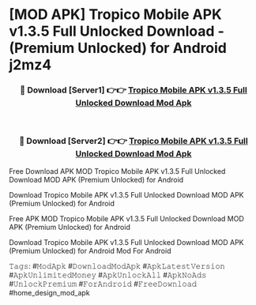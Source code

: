 # [MOD APK] Tropico Mobile APK v1.3.5 Full Unlocked Download - (Premium Unlocked) for Android j2mz4



<div align="center">
<h3>🔴 Download [Server1] 👉👉 <a href="https://momento.my/?title=Tropico_Mobile_APK_v1.3.5_Full_Unlocked_Download">Tropico Mobile APK v1.3.5 Full Unlocked Download Mod Apk</a></h3><br>

<h3>🔴 Download [Server2] 👉👉 <a href="https://momento.my/?title=Tropico_Mobile_APK_v1.3.5_Full_Unlocked_Download">Tropico Mobile APK v1.3.5 Full Unlocked Download Mod Apk</a></h3>
</div>



Free Download APK MOD Tropico Mobile APK v1.3.5 Full Unlocked Download MOD APK (Premium Unlocked) for Android

Download Tropico Mobile APK v1.3.5 Full Unlocked Download MOD APK (Premium Unlocked) for Android

Free APK MOD Tropico Mobile APK v1.3.5 Full Unlocked Download MOD APK (Premium Unlocked) for Android

Download Tropico Mobile APK v1.3.5 Full Unlocked Download MOD APK (Premium Unlocked) for Android Mod For Android

𝚃𝚊𝚐𝚜: #𝙼𝚘𝚍𝙰𝚙𝚔 #𝙳𝚘𝚠𝚗𝚕𝚘𝚊𝚍𝙼𝚘𝚍𝙰𝚙𝚔 #𝙰𝚙𝚔𝙻𝚊𝚝𝚎𝚜𝚝𝚅𝚎𝚛𝚜𝚒𝚘𝚗 #𝙰𝚙𝚔𝚄𝚗𝚕𝚒𝚖𝚒𝚝𝚎𝚍𝙼𝚘𝚗𝚎𝚢 #𝙰𝚙𝚔𝚄𝚗𝚕𝚘𝚌𝚔𝙰𝚕𝚕 #𝙰𝚙𝚔𝙽𝚘𝙰𝚍𝚜 #𝚄𝚗𝚕𝚘𝚌𝚔𝙿𝚛𝚎𝚖𝚒𝚞𝚖 #𝙵𝚘𝚛𝙰𝚗𝚍𝚛𝚘𝚒𝚍 #𝙵𝚛𝚎𝚎𝙳𝚘𝚠𝚗𝚕𝚘𝚊𝚍 #home_design_mod_apk
